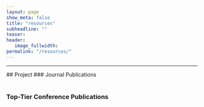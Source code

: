 ```yaml
---
layout: page
show_meta: false
title: "resources"
subheadline: ""
teaser: 
header:
   image_fullwidth: 
permalink: "/resources/"
---
```


<hr>
## Project
### Journal Publications
<div id="journal_list"></div>


<br>


### Top-Tier Conference Publications
<div id="conference_list"></div>


<script src="../assets/js/pub_gen_resource.js">